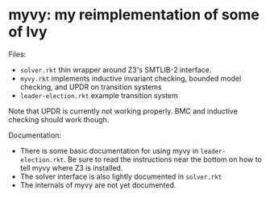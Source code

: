 # myvy: my reimplementation of some of Ivy

Files:

- `solver.rkt` thin wrapper around Z3's SMTLIB-2 interface.
- `myvy.rkt` implements inductive invariant checking, bounded model checking, and UPDR on transition systems
- `leader-election.rkt` example transition system

Note that UPDR is currently not working properly. BMC and inductive checking should work though.

Documentation:

- There is some basic documentation for using myvy in `leader-election.rkt`.
  Be sure to read the instructions near the bottom on how to tell myvy where Z3 is installed.
- The solver interface is also lightly documented in `solver.rkt`
- The internals of myvy are not yet documented.


